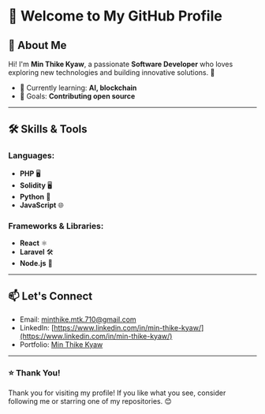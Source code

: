 # 🌟 Welcome to My GitHub Profile

## 👋 About Me

Hi! I'm **Min Thike Kyaw**, a passionate **Software Developer** who loves exploring new technologies and building innovative solutions. 🚀

- 🌱 Currently learning: **AI, blockchain**
- 🎯 Goals: **Contributing open source**

---

## 🛠️ Skills & Tools

### Languages:
- **PHP** 🖥️
- **Solidity** 🖥️
- **Python** 🐍
- **JavaScript** 🌐

### Frameworks & Libraries:
- **React** ⚛️
- **Laravel** 🛠️
- **Node.js** 🌲

---

## 📫 Let's Connect

- Email: [minthike.mtk.710@gmail.com](mailto:minthike.mtk.710@gmail.com)
- LinkedIn: [https://www.linkedin.com/in/min-thike-kyaw/](https://www.linkedin.com/in/min-thike-kyaw/)
- Portfolio: [Min Thike Kyaw](https://min-thike-kyaw.github.io/my-portfolio)

---

### ⭐ Thank You!

Thank you for visiting my profile! If you like what you see, consider following me or starring one of my repositories. 😊


